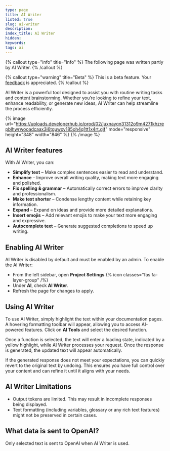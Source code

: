 ```yaml
---
type: page
title: AI Writer
listed: true
slug: ai-writer
description: 
index_title: AI Writer
hidden: 
keywords: 
tags: ai
---
```


{% callout type="info" title="Info" %}
The following page was written partly by AI Writer.
{% /callout %}

{% callout type="warning" title="Beta" %}
This is a beta feature. Your [feedback](/support-center/contact-us) is appreciated.
{% /callout %}

AI Writer is a powerful tool designed to assist you with routine writing tasks and content brainstorming. Whether you’re looking to refine your text, enhance readability, or generate new ideas, AI Writer can help streamline the process efficiently.

{% image url="https://uploads.developerhub.io/prod/02/juxnayqn31312o9m4271khzrepblhwrwooadcaax3i6tguwxv185oh4q1tt1x4rt.gif" mode="responsive" height="348" width="846" %}
{% /image %}

## AI Writer features

With AI Writer, you can:

- **Simplify text** – Make complex sentences easier to read and understand.
- **Enhance** – Improve overall writing quality, making text more engaging and polished.
- **Fix spelling & grammar** – Automatically correct errors to improve clarity and professionalism.
- **Make text shorter** – Condense lengthy content while retaining key information.
- **Expand** – Expand on ideas and provide more detailed explanations.
- **Insert emojis** – Add relevant emojis to make your text more engaging and expressive.
- **Autocomplete text** – Generate suggested completions to speed up writing.

## Enabling AI Writer

AI Writer is disabled by default and must be enabled by an admin. To enable the AI Writer:

- From the left sidebar, open **Project Settings** {% icon classes="fas fa-layer-group" /%} 
- Under **AI**, check **AI Writer**.
- Refresh the page for changes to apply.

## Using AI Writer

To use AI Writer, simply highlight the text within your documentation pages. A hovering formatting toolbar will appear, allowing you to access AI-powered features. Click on **AI Tools** and select the desired function.

Once a function is selected, the text will enter a loading state, indicated by a yellow highlight, while AI Writer processes your request. Once the response is generated, the updated text will appear automatically.

If the generated response does not meet your expectations, you can quickly revert to the original text by undoing. This ensures you have full control over your content and can refine it until it aligns with your needs.

## AI Writer Limitations

- Output tokens are limited. This may result in incomplete responses being displayed.
- Text formatting (including variables, glossary or any rich text features) might not be preserved in certain cases.

## What data is sent to OpenAI?

Only selected text is sent to OpenAI when AI Writer is used.